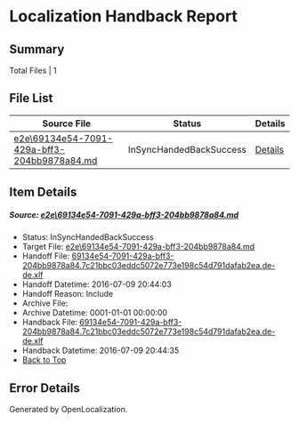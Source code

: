 # <a name='report-top'></a> Localization Handback Report

## Summary
 Total Files | 1

## File List
 Source File | Status | Details 
 ----------- | ------ | ------- 
 [e2e\69134e54-7091-429a-bff3-204bb9878a84.md](https://github.com/OpenLocalizationTestOrg/oltest/blob/8cbdc3719c9a49b892264c8792c78216fe3f9e42/e2e/69134e54-7091-429a-bff3-204bb9878a84.md) | InSyncHandedBackSuccess | [Details](#06e4bcdff9dd28af63cfd8a595debc6f6e765f372)

## Item Details
##### <a name='06e4bcdff9dd28af63cfd8a595debc6f6e765f372'></a> Source: [e2e\69134e54-7091-429a-bff3-204bb9878a84.md](https://github.com/OpenLocalizationTestOrg/oltest/blob/8cbdc3719c9a49b892264c8792c78216fe3f9e42/e2e/69134e54-7091-429a-bff3-204bb9878a84.md)
* Status: InSyncHandedBackSuccess
* Target File: [e2e\69134e54-7091-429a-bff3-204bb9878a84.md](https://github.com/OpenLocalizationTestOrg/oltest-dede-fly/blob/d6cb4fca7ff29bb11bcf2bcd7a4c8abfac0da648/e2e/69134e54-7091-429a-bff3-204bb9878a84.md)
* Handoff File: [69134e54-7091-429a-bff3-204bb9878a84.7c21bbc03eddc5072e773e198c54d791dafab2ea.de-de.xlf](https://github.com/OpenLocalizationTestOrg/olhandoff-e2e/blob/aa3cf9cbc8dbceb2fe090cd2a3f10a8066cbd925/ol-handoff/OpenLocalizationTestOrg/oltest-dede-fly/ci/ht/69134e54-7091-429a-bff3-204bb9878a84.7c21bbc03eddc5072e773e198c54d791dafab2ea.de-de.xlf)
* Handoff Datetime: 2016-07-09 20:44:03
* Handoff Reason: Include
* Archive File: 
* Archive Datetime: 0001-01-01 00:00:00
* Handback File: [69134e54-7091-429a-bff3-204bb9878a84.7c21bbc03eddc5072e773e198c54d791dafab2ea.de-de.xlf](https://github.com/OpenLocalizationTestOrg/olhandback-e2e/blob/8587b42b609fb1efc26486fb7563097e3fc0713a/ol-handback/OpenLocalizationTestOrg/oltest-dede-fly/ci/ht/69134e54-7091-429a-bff3-204bb9878a84.7c21bbc03eddc5072e773e198c54d791dafab2ea.de-de.xlf)
* Handback Datetime: 2016-07-09 20:44:35
* [Back to Top](#report-top)


## Error Details

Generated by OpenLocalization.
